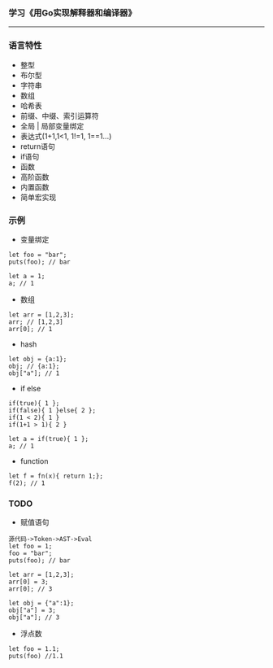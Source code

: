### 学习《用Go实现解释器和编译器》
---
### 语言特性
- 整型
- 布尔型
- 字符串
- 数组
- 哈希表
- 前缀、中缀、索引运算符
- 全局 | 局部变量绑定
- 表达式(1+1,1<1, 1!=1, 1==1...)
- return语句
- if语句
- 函数
- 高阶函数
- 内置函数 
- 简单宏实现

### 示例
- 变量绑定
```
let foo = "bar";
puts(foo); // bar

let a = 1;
a; // 1
```
- 数组
```
let arr = [1,2,3];
arr; // [1,2,3]
arr[0]; // 1 
```
- hash
```
let obj = {a:1};
obj; // {a:1};
obj["a"]; // 1
```
- if else
```
if(true){ 1 };
if(false){ 1 }else{ 2 };
if(1 < 2){ 1 }
if(1+1 > 1){ 2 }

let a = if(true){ 1 };
a; // 1
```
- function
```
let f = fn(x){ return 1;};
f(2); // 1
```


### TODO
- 赋值语句
```
源代码->Token->AST->Eval
let foo = 1;
foo = "bar";
puts(foo); // bar

let arr = [1,2,3];
arr[0] = 3;
arr[0]; // 3

let obj = {"a":1};
obj["a"] = 3;
obj["a"]; // 3
```
- 浮点数
```
let foo = 1.1;
puts(foo) //1.1
```
